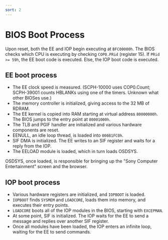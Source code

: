 ```yaml
---
sort: 2
---
```


# BIOS Boot Process

Upon reset, both the EE and IOP begin executing at `BFC00000h`. The BIOS checks which CPU is executing by checking `COP0.PRid` (register 15). If `PRid >= 59h`, the EE boot code is executed. Else, the IOP boot code is executed.

## EE boot process

- The EE clock speed is measured. (SCPH-10000 uses COP0.Count; SCPH-39001 counts HBLANKs using one of the timers. Unknown what other BIOSes use.)
- The memory controller is initialized, giving access to the 32 MB of RDRAM.
- The EE kernel is copied into RAM starting at virtual address `80000000h`. The BIOS jumps to the entry point at `80001000h`.
- The TLB and PGIF handler are initialized and various hardware components are reset.
- EENULL, an idle loop thread, is loaded into `00081FC0h`.
- SIF DMA is initialized. The EE writes to an SIF register and waits for a reply from the IOP.
- The EELOAD module is loaded, which in turn loads OSDSYS.

OSDSYS, once loaded, is responsible for bringing up the "Sony Computer Entertainment" screen and the browser.

## IOP boot process
- Various hardware registers are initialized, and `IOPBOOT` is loaded.
- `IOPBOOT` finds `SYSMEM` and `LOADCORE`, loads them into memory, and executes their entry points.
- `LOADCORE` boots all of the IOP modules in the BIOS, starting with `EXCEPMAN`.
- At some point, SIF is initialized. The IOP waits for the EE to send a message and replies over another SIF register.
- Once all modules have been loaded, the IOP enters an infinite loop, waiting for the EE to send commands.
